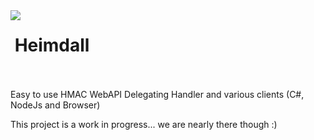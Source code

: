 <img align="left" src="https://avatars0.githubusercontent.com/u/7360948?v=3" />

&nbsp;Heimdall<br /><br />
=============

Easy to use HMAC WebAPI Delegating Handler and various clients (C#, NodeJs and Browser)

This project is a work in progress... we are nearly there though :)

